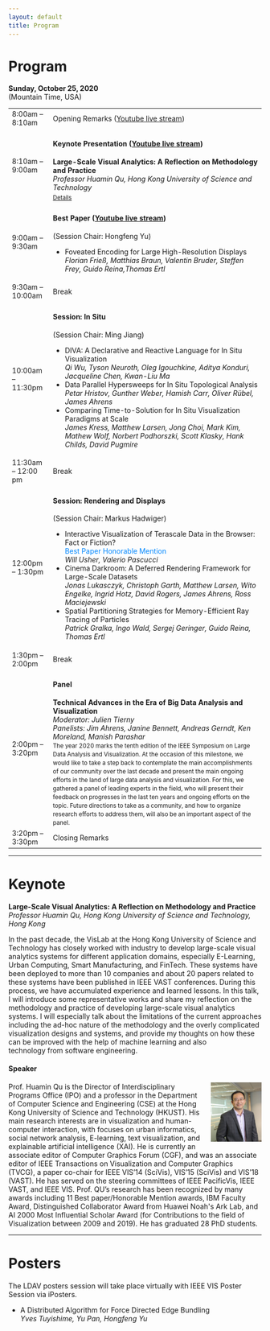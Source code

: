 ```yaml
---
layout: default
title: Program
---
```


# Program

**Sunday, October 25, 2020**  
(Mountain Time, USA) 

<table class="program">
  <tr>
    <td>8:00am &ndash; 8:10am</td>
    <td>
      Opening Remarks (<a href="https://youtu.be/egXjNGyYHlQ" target="new">Youtube live stream</a>)<br/>      
    </td>
  </tr>
  <tr>
    <td>8:10am &ndash; 9:00am</td>
    <td>
      <h4>Keynote Presentation (<a href="https://youtu.be/egXjNGyYHlQ" target="new">Youtube live stream</a>)</h4>
      <b>Large-Scale Visual Analytics: A Reflection on Methodology and Practice</b><br/>
      <i>Professor Huamin Qu, Hong Kong University of Science and Technology</i>
      <a style="font-size: smaller; display: block; margin-top: .5em;" href="#keynote">Details</a>
    </td>
  </tr>
  <tr>
    <td>9:00am &ndash; 9:30am</td>
    <td>
      <h4>Best Paper  (<a href="https://youtu.be/egXjNGyYHlQ" target="new">Youtube live stream</a>)</h4>
      (Session Chair: Hongfeng Yu)
      <ul>
        <li>
          Foveated Encoding for Large High-Resolution Displays<br/>
          <i>Florian Frieß, Matthias Braun, Valentin Bruder, Steffen Frey, Guido Reina,Thomas Ertl</i>
        </li>
      </ul>
    </td>
  </tr>
  <tr>
    <td>9:30am &ndash; 10:00am</td>
    <td>Break</td>
  </tr>
  <tr>
    <td>10:00am &ndash; 11:30pm</td>
    <td>
      <h4>Session: In Situ</h4>
      (Session Chair: Ming Jiang)
      <ul>
        <li>
          DIVA: A Declarative and Reactive Language for In Situ Visualization<br/>
          <i>Qi Wu, Tyson Neuroth, Oleg Igouchkine, Aditya Konduri, Jacqueline Chen, Kwan-Liu Ma</i>          
        </li>
        <li>
          Data Parallel Hypersweeps for In Situ Topological Analysis<br/>
          <i>Petar Hristov, Gunther Weber, Hamish Carr, Oliver Rübel, James Ahrens</i>          
        </li>
        <li>
          Comparing Time-to-Solution for In Situ Visualization Paradigms at Scale<br/>
          <i>James Kress, Matthew Larsen, Jong Choi, Mark Kim, Mathew Wolf, Norbert Podhorszki, Scott Klasky, Hank Childs, David Pugmire</i>          
        </li>        
      </ul>
    </td>
  </tr>
  <tr>
    <td>11:30am &ndash; 12:00 pm</td>
    <td>Break</td>
  </tr>
  <tr>
    <td>12:00pm &ndash; 1:30pm</td>
    <td>
      <h4>Session: Rendering and Displays</h4>
      (Session Chair: Markus Hadwiger)
      <ul>
        <li>
          Interactive Visualization of Terascale Data in the Browser: Fact or Fiction?<br/>
          <font color="#0087FF">Best Paper Honorable Mention</font><br/>
          <i>Will Usher, Valerio Pascucci</i>          
        </li>
        <li>
          Cinema Darkroom: A Deferred Rendering Framework for Large-Scale Datasets<br/>          
          <i>Jonas Lukasczyk, Christoph Garth, Matthew Larsen, Wito Engelke, Ingrid Hotz, David Rogers, James Ahrens, Ross Maciejewski</i>          
        </li>
        <li>
          Spatial Partitioning Strategies for Memory-Efficient Ray Tracing of Particles<br/>          
          <i>Patrick Gralka, Ingo Wald, Sergej Geringer, Guido Reina, Thomas Ertl</i>
        </li>        
      </ul>
    </td>
  </tr>
  <tr>
    <td>1:30pm &ndash; 2:00pm</td>
    <td>Break</td>
  </tr>
  <tr>
    <td>2:00pm &ndash; 3:20pm</td>
    <td>
      <h4>Panel</h4>
      <b>Technical Advances in the Era of Big Data Analysis and Visualization</b><br/>
      <i>Moderator: Julien Tierny</i><br/>
      <i>Panelists: Jim Ahrens, Janine Bennett, Andreas Gerndt, Ken Moreland, Manish Parashar</i><br/>
      <small>The year 2020 marks the tenth edition of the IEEE Symposium on Large Data Analysis and Visualization. At the occasion of this milestone, we would like to take a step back to contemplate the main accomplishments of our community over the last decade and present the main ongoing efforts in the land of large data analysis and visualization. For this, we gathered a panel of leading experts in the field, who will present their feedback on progresses in the last ten years and ongoing efforts on the topic. Future directions to take as a community, and how to organize research efforts to address them, will also be an important aspect of the panel. </small>
    </td>
  </tr>
  <tr>
    <td>3:20pm &ndash; 3:30pm</td>
    <td>    
      Closing Remarks
    </td>
  </tr>
</table>

---

# Keynote

**Large-Scale Visual Analytics: A Reflection on Methodology and Practice**<br/>
_Professor Huamin Qu, Hong Kong University of Science and Technology, Hong Kong_

In the past decade, the VisLab at the Hong Kong University of Science and Technology has closely worked with industry to develop large-scale visual analytics systems for different application domains, especially E-Learning, Urban Computing, Smart Manufacturing, and FinTech. These systems have been deployed to more than 10 companies and about 20 papers related to these systems have been published in IEEE VAST conferences. During this process, we have accumulated experience and learned lessons. In this talk, I will introduce some representative works and share my reflection on the methodology and practice of developing large-scale visual analytics systems. I will especially talk about the limitations of the current approaches including the ad-hoc nature of the methodology and the overly complicated visualization designs and systems, and provide my thoughts on how these can be improved with the help of machine learning and also technology from software engineering. 

#### Speaker

<img style="padding: 0; margin: 0 0 1em 1em; float: right; width: 20%" src="assets/Huamin_Qu.jpg" />
Prof. Huamin Qu is the Director of Interdisciplinary Programs Office (IPO) and a professor in the Department of Computer Science and Engineering (CSE) at the Hong Kong University of Science and Technology (HKUST). His main research interests are in visualization and human-computer interaction, with focuses on urban informatics, social network analysis, E-learning, text visualization, and explainable artificial intelligence (XAI). He is currently an associate editor of Computer Graphics Forum (CGF), and was an associate editor of IEEE Transactions on Visualization and Computer Graphics (TVCG), a paper co-chair for IEEE VIS’14 (SciVis), VIS’15 (SciVis) and VIS’18 (VAST). He has served on the steering committees of IEEE PacificVis, IEEE VAST, and IEEE VIS. Prof. QU’s research has been recognized by many awards including 11 Best paper/Honorable Mention awards, IBM Faculty Award, Distinguished Collaborator Award from Huawei Noah's Ark Lab, and AI 2000 Most Influential Scholar Award (for Contributions to the field of Visualization between 2009 and 2019). He has graduated 28 PhD students.

---

# Posters

The LDAV posters session will take place virtually with IEEE VIS Poster Session via iPosters.

  * A Distributed Algorithm for Force Directed Edge Bundling<br />
   _Yves Tuyishime, Yu Pan, Hongfeng Yu_
  
